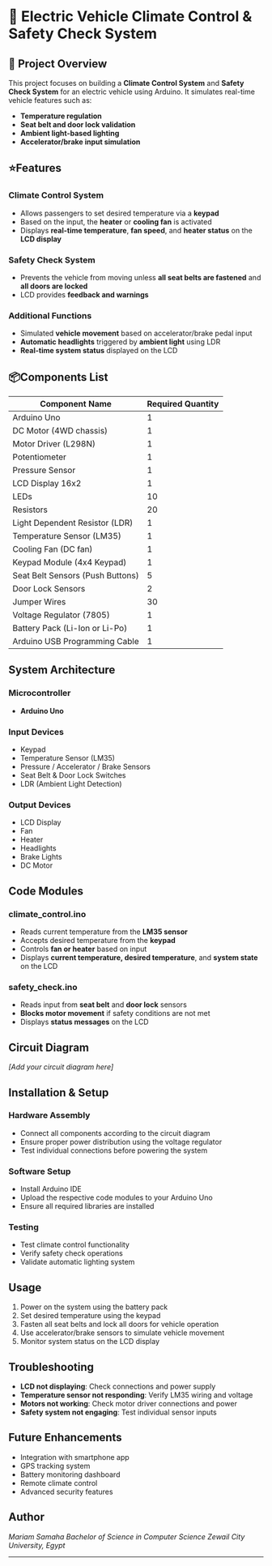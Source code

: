 # 🚗 Electric Vehicle Climate Control & Safety Check System

## 📌 Project Overview

This project focuses on building a **Climate Control System** and **Safety Check System** for an electric vehicle using Arduino. It simulates real-time vehicle features such as:

* **Temperature regulation**
* **Seat belt and door lock validation**
* **Ambient light-based lighting**
* **Accelerator/brake input simulation**

## ⭐Features

### Climate Control System
* Allows passengers to set desired temperature via a **keypad**
* Based on the input, the **heater** or **cooling fan** is activated
* Displays **real-time temperature**, **fan speed**, and **heater status** on the **LCD display**

### Safety Check System
* Prevents the vehicle from moving unless **all seat belts are fastened** and **all doors are locked**
* LCD provides **feedback and warnings**

### Additional Functions
* Simulated **vehicle movement** based on accelerator/brake pedal input
* **Automatic headlights** triggered by **ambient light** using LDR
* **Real-time system status** displayed on the LCD

## 📦Components List

| Component Name | Required Quantity |
|---|---|
| Arduino Uno | 1 |
| DC Motor (4WD chassis) | 1 |
| Motor Driver (L298N) | 1 |
| Potentiometer | 1 |
| Pressure Sensor | 1 |
| LCD Display 16x2 | 1 |
| LEDs | 10 |
| Resistors | 20 |
| Light Dependent Resistor (LDR) | 1 |
| Temperature Sensor (LM35) | 1 |
| Cooling Fan (DC fan) | 1 |
| Keypad Module (4x4 Keypad) | 1 |
| Seat Belt Sensors (Push Buttons) | 5 |
| Door Lock Sensors | 2 |
| Jumper Wires | 30 |
| Voltage Regulator (7805) | 1 |
| Battery Pack (Li-Ion or Li-Po) | 1 |
| Arduino USB Programming Cable | 1 |

## System Architecture

### Microcontroller
* **Arduino Uno**

### Input Devices
* Keypad
* Temperature Sensor (LM35)
* Pressure / Accelerator / Brake Sensors
* Seat Belt & Door Lock Switches
* LDR (Ambient Light Detection)

### Output Devices
* LCD Display
* Fan
* Heater
* Headlights
* Brake Lights
* DC Motor

## Code Modules

### climate_control.ino
* Reads current temperature from the **LM35 sensor**
* Accepts desired temperature from the **keypad**
* Controls **fan or heater** based on input
* Displays **current temperature, desired temperature**, and **system state** on the LCD

### safety_check.ino
* Reads input from **seat belt** and **door lock** sensors
* **Blocks motor movement** if safety conditions are not met
* Displays **status messages** on the LCD

## Circuit Diagram

*[Add your circuit diagram here]*

## Installation & Setup

### Hardware Assembly
- Connect all components according to the circuit diagram
- Ensure proper power distribution using the voltage regulator
- Test individual connections before powering the system

### Software Setup
- Install Arduino IDE
- Upload the respective code modules to your Arduino Uno
- Ensure all required libraries are installed

### Testing
- Test climate control functionality
- Verify safety check operations
- Validate automatic lighting system

## Usage

1. Power on the system using the battery pack
2. Set desired temperature using the keypad
3. Fasten all seat belts and lock all doors for vehicle operation
4. Use accelerator/brake sensors to simulate vehicle movement
5. Monitor system status on the LCD display

## Troubleshooting

- **LCD not displaying**: Check connections and power supply
- **Temperature sensor not responding**: Verify LM35 wiring and voltage
- **Motors not working**: Check motor driver connections and power
- **Safety system not engaging**: Test individual sensor inputs

## Future Enhancements

- Integration with smartphone app
- GPS tracking system
- Battery monitoring dashboard
- Remote climate control
- Advanced security features

## Author

*Mariam Samaha
Bachelor of Science in Computer Science
Zewail City University, Egypt*

---
